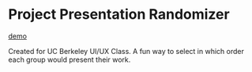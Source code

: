 # Project Presentation Randomizer
 [demo](https://amberlburroughs.github.io/group-randomizer/)

Created for UC Berkeley UI/UX Class. A fun way to select in which order each group would present their work.
